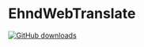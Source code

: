 # EhndWebTranslate

[![GitHub downloads](https://img.shields.io/github/downloads/kdrkdrkdr/EhndWebTranslate/210503/total.svg?logo=github)](https://github.com/kdrkdrkdr/EhndWebTranslate/releases/210503)
